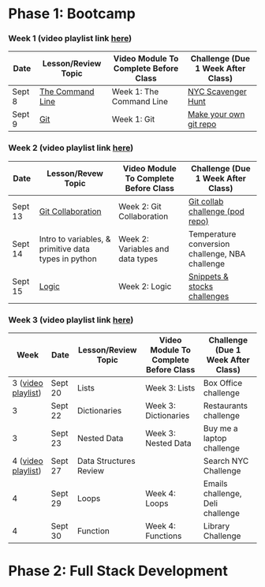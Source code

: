 # Phase 1: Bootcamp

### Week 1 (video playlist link [here](https://www.youtube.com/playlist?list=PLimNeGdZ0d6R6f6xvvhE1hSD1uD_ToXOR))

| Date      |   Lesson/Review Topic    | Video Module To Complete Before Class | Challenge (Due 1 Week After Class) |
| ----------- | ----------- | ----------- | ----------- |
| Sept 8      | [The Command Line](https://github.com/Justice-Through-Code/fall_2021/blob/main/lessons/01_command_line/1_command_line_intro.md)       | Week 1: The Command Line| [NYC Scavenger Hunt](https://github.com/Justice-Through-Code/fall_2021/blob/main/challenges/01_command_line/command_line_intro_activity.md) 
| Sept 9   | [Git](https://github.com/Justice-Through-Code/fall_2021/blob/main/lessons/02_git/git_intro.md)        | Week 1: Git | [Make your own git repo](https://github.com/Justice-Through-Code/fall_2021/blob/main/challenges/02_git/git_challenge.md)


### Week 2 (video playlist link [here](https://www.youtube.com/playlist?list=PLimNeGdZ0d6Rgzqc4GLiXMOukQ9bz42wt))

| Date      |   Lesson/Revew Topic    | Video Module To Complete Before Class | Challenge (Due 1 Week After Class) |
| ----------- | ----------- | ----------- | ----------- |
| Sept 13      | [Git Collaboration](https://github.com/Justice-Through-Code/fall_2021/blob/main/lessons/03_git_collaboration/git_collab.md)       | Week 2: Git Collaboration| [Git collab challenge (pod repo)](https://github.com/Justice-Through-Code/fall_2021/blob/main/challenges/03_git_collab/03_git_collab.md) 
| Sept 14   | Intro to variables, & primitive data types in python    | Week 2: Variables and data types | Temperature conversion challenge, NBA challenge
| Sept 15   | [Logic](https://github.com/Justice-Through-Code/fall_2021/blob/main/lessons/02_git/git_intro.md)        | Week 2: Logic | [Snippets & stocks challenges](https://github.com/Justice-Through-Code/fall_2021/blob/main/challenges/06_bootcamp_logic/logic_challenge_3.md)

### Week 3 (video playlist link [here](https://www.youtube.com/playlist?list=PLimNeGdZ0d6QmnfApr-N4nlQ0n2BYp4TV))

Week | Date      |   Lesson/Review Topic    | Video Module To Complete Before Class | Challenge (Due 1 Week After Class) |
| ----------- | ----------- | ----------- | ----------- | ----------- |
3 ([video playlist](https://www.youtube.com/playlist?list=PLimNeGdZ0d6QmnfApr-N4nlQ0n2BYp4TV))| Sept 20      | Lists   | Week 3: Lists| Box Office challenge
3 | Sept 22   | Dictionaries | Week 3: Dictionaries | Restaurants challenge
3 | Sept 23   | Nested Data   | Week 3: Nested Data |  Buy me a laptop challenge
4 ([video playlist](youtube.com/playlist?list=PLimNeGdZ0d6Tw-VkV51wKzdkN-KJ_ifnh))| Sept 27      | Data Structures Review   | | Search NYC Challenge
4 | Sept 29  | Loops | Week 4: Loops | Emails challenge, Deli challenge
4 | Sept 30   | Function   | Week 4: Functions |  Library Challenge



# Phase 2: Full Stack Development